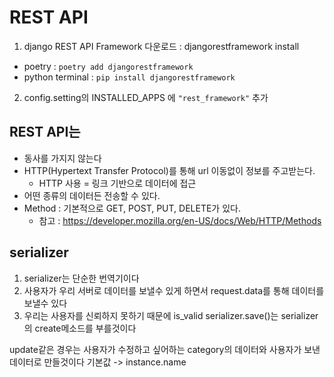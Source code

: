 # REST API
1.  django REST API Framework 다운로드 : djangorestframework install
  - poetry : `poetry add djangorestframework`
  - python terminal : `pip install djangorestframework`
2. config.setting의 INSTALLED_APPS 에 `"rest_framework"` 추가


## REST API는
- 동사를 가지지 않는다
- HTTP(Hypertext Transfer Protocol)를 통해 url 이동없이 정보를 주고받는다.
  - HTTP 사용 = 링크 기반으로 데이터에 접근
- 어떤 종류의 데이터든 전송할 수 있다.
- Method : 기본적으로 GET, POST, PUT, DELETE가 있다.
  - 참고 : https://developer.mozilla.org/en-US/docs/Web/HTTP/Methods


## serializer
1. serializer는 단순한 번역기이다
2. 사용자가 우리 서버로 데이터를 보낼수 있게 하면서 request.data를 통해 데이터를 보낼수 있다
3. 우리는 사용자를 신뢰하지 못하기 때문에
is_valid
serializer.save()는 serializer의 create메소드를 부를것이다

update같은 경우는 사용자가 수정하고 싶어하는 category의 데이터와 사용자가 보낸 데이터로 만들것이다
기본값 -> instance.name
